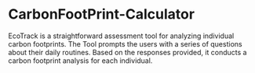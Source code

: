 # CarbonFootPrint-Calculator
EcoTrack is a straightforward assessment tool for analyzing individual carbon footprints. The Tool prompts the users with a series of questions about their daily routines. Based on the responses provided, it conducts a carbon footprint analysis for each individual.
